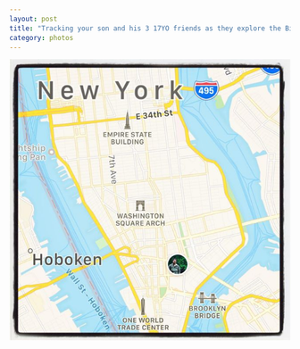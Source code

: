 ```yaml
---
layout: post
title: "Tracking your son and his 3 17YO friends as they explore the Big Apple trust whatcouldgowrong"
category: photos
---
```


[![Tracking your son and his 3 17YO friends as they explore the Big Apple trust whatcouldgowrong](/instagram/th-Bkob8jthbsa.jpg)](https://www.instagram.com/p/Bkob8jthbsa/)
